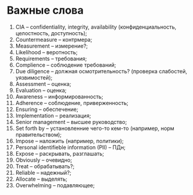 # Важные слова

1. CIA – confidentiality, integrity, availability (конфиденциальность, целостность, доступность);
2. Countermeasure – контрмера;
3. Measurement – измерение?;
4. Likelihood – веротность;
5. Requirements – требования;
6. Complience – соблюдение требований;
7. Due diligence – должная осмотрительность? (проверка слабостей, уязвимостей);
8. Assessment – оценка;
9. Evaluation – оценка; 
10. Awareness – информированность;
11. Adherence – соблюдение, приверженность;
12. Ensuring – обеспечение;
13. Implementation – реализация;
14. Senior management – высшее руководство;
15. Set forth by – установленние чего-то кем-то (например, норм правительством);
16. Impose – наложить (например, политики);
17. Personal identifieble information (PII) – ПДн;
18. Expose – раскрывать, разглашать;
19. Obviously – очевидно;
20. Treat – обрабатывать?;
21. Reliable – надежный?; 
21. Allocate – выделять;
21. Overwhelming – подавляющее;

